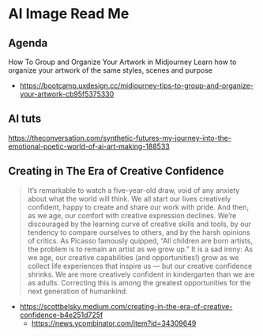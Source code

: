 # AI Image Read Me

## Agenda

How To Group and Organize Your Artwork in Midjourney
Learn how to organize your artwork of the same styles, scenes and purpose

* https://bootcamp.uxdesign.cc/midjourney-tips-to-group-and-organize-your-artwork-cb95f5375330

## AI tuts

https://theconversation.com/synthetic-futures-my-journey-into-the-emotional-poetic-world-of-ai-art-making-188533

## Creating in The Era of Creative Confidence

> It’s remarkable to watch a five-year-old draw, void of any anxiety about what the world will think. We all start our lives creatively confident, happy to create and share our work with pride. And then, as we age, our comfort with creative expression declines. We’re discouraged by the learning curve of creative skills and tools, by our tendency to compare ourselves to others, and by the harsh opinions of critics. As Picasso famously quipped, “All children are born artists, the problem is to remain an artist as we grow up.” It is a sad irony: As we age, our creative capabilities (and opportunities!) grow as we collect life experiences that inspire us — but our creative confidence shrinks. We are more creatively confident in kindergarten than we are as adults. Correcting this is among the greatest opportunities for the next generation of humankind.

* https://scottbelsky.medium.com/creating-in-the-era-of-creative-confidence-b4e251d725f
  * https://news.ycombinator.com/item?id=34309649
